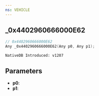 ```yaml
---
ns: VEHICLE
---
```

## _0x4402960666000E62

```c
// 0x4402960666000E62
Any _0x4402960666000E62(Any p0, Any p1);
```

```
NativeDB Introduced: v1207
```

## Parameters
* **p0**:
* **p1**:
